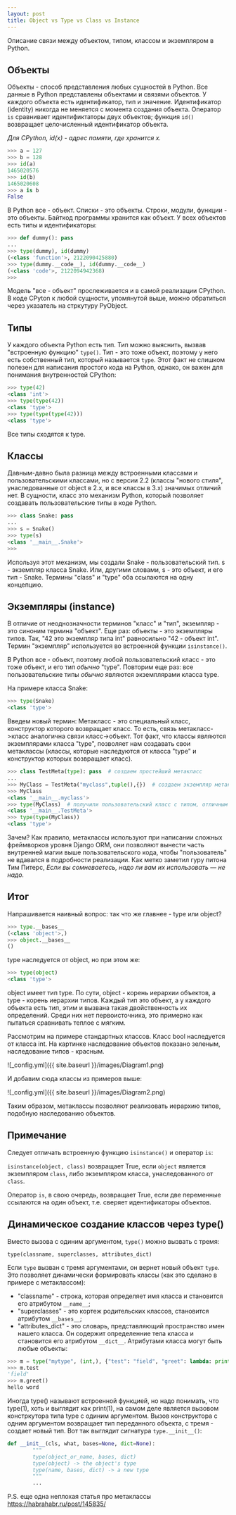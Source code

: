 ```yaml
---
layout: post
title: Object vs Type vs Class vs Instance
---
```


Описание связи между объектом, типом, классом и экземпляром в Python.

## Объекты

Объекты - способ представления любых сущностей в Python. Все данные в Python представлены объектами и связями объектов. 
У каждого объекта есть идентификатор, тип и значение. Идентификатор (identity) никогда не меняется с момента создания объекта. 
Оператор `is` сравнивает идентификтаторы двух объектов; функция `id()` возвращает целочисленный идентификатор объекта.

*Для CPython, id(x) - адрес памяти, где хранится x.*

```python
>>> a = 127
>>> b = 128
>>> id(a)
1465020576
>>> id(b)
1465020608
>>> a is b
False
```

В Python все - объект. Списки - это объекты. Строки, модули, функции - это объекты. Байткод программы хранится как объект. У всех объектов есть типы и идентификаторы:

```python
>>> def dummy(): pass
...
>>> type(dummy), id(dummy)
(<class 'function'>, 2122090425880)
>>> type(dummy.__code__), id(dummy.__code__)
(<class 'code'>, 2122094942368)
>>>
```

Модель "все - объект" прослеживается и в самой реализации CPython. В коде CPyton к любой сущности, упомянутой выше, можно обратиться через указатель на стркутуру PyObject.

## Типы
У каждого объекта Python есть тип. Тип можно выяснить, вызвав "встроенную функцию" `type()`. Тип - это тоже объект, поэтому у него есть собственный тип, который называется `type`. Этот факт не слишком полезен для написания простого кода на Python, однако, он важен для понимания внутренностей CPython:

```python
>>> type(42)
<class 'int'>
>>> type(type(42))
<class 'type'>
>>> type(type(type(42)))
<class 'type'>
```
Все типы сходятся к type.

## Классы
Давным-давно была разница между встроенными классами и пользовательскими классами, но с версии 2.2 (классы "нового стиля", унаследованные от object в 2.x, и все классы в 3.x) значимых отличий нет. В сущности, класс это механизм Python, который позволяет создавать пользовательские типы в коде Python.
```python
>>> class Snake: pass
...
>>> s = Snake()
>>> type(s)
<class '__main__.Snake'>
>>>
```
Используя этот механизм, мы создали Snake - пользовательский тип. s - экземпляр класса Snake. Или, другими словами, s - это объект, и его тип - Snake. Термины "class" и "type" оба ссылаются на одну концепцию.

## Экземпляры (instance)
В отличие от неоднозначности терминов "класс" и "тип", экземпляр - это синоним термина "объект".
Еще раз: объекты - это экземпляры типов. Так, "42 это экземпляр типа int" равносильно "42 - объект int". 
Термин "экземпляр" используется во встроенной функции `isinstance()`.

В Python все - объект, поэтому любой пользовательский класс - это тоже объект, и его тип *обычно* "type". 
Повторим еще раз: все пользовательские типы *обычно* являются экземплярами класса type. 

На примере класса Snake:
```python
>>> type(Snake)
<class 'type'>
```

Введем новый термин: Метакласс - это специальный класс, конструктор которого возвращает класс. То есть, связь метакласс->класс аналогична связи класс->объект. Тот факт, что классы являются экземплярами класса "type", позволяет нам создавать свои метаклассы (классы, которые наследуются от класса "type" и конструктор которых возвращает класс). 

```python
>>> class TestMeta(type): pass  # создаем простейший метакласс
...
>>> MyClass = TestMeta("myclass",tuple(),{})  # создаем экземпляр метакласса
>>> MyClass
<class '__main__.myclass'>
>>> type(MyClass)  # получили пользовательский класс c типом, отличным от type
<class '__main__.TestMeta'>
>>> type(type(MyClass))
<class 'type'>
```

Зачем? Как правило, метаклассы используют при написании сложных фреймворков уровня Django ORM, они позволяют вынести часть внутренней магии выше пользовательского кода, чтобы "пользователь" не вдавался в подробности реализации. Как метко заметил гуру питона Тим Питерс, *Если вы сомневаетесь, надо ли вам их использовать — не надо.*

## Итог
Напрашивается наивный вопрос: так что же главнее - type или object?
```python
>>> type.__bases__
(<class 'object'>,)
>>> object.__bases__
()
```
type наследуется от object, но при этом же:
```python
>>> type(object)
<class 'type'>
```
object имеет тип type. По сути, object - корень иерархии объектов, а type - корень иерархии типов. Каждый тип это объект, а у каждого объекта есть тип, этим и вызвана такая двойственность их определений. Среди них нет первоисточника, это примерно как пытаться сравнивать теплое с мягким.

Рассмотрим на примере стандартных классов. Класс bool наследуется от класса int. На картинке наследование объектов показано зеленым, наследование типов - красным.


![_config.yml]({{ site.baseurl }}/images/Diagram1.png)


И добавим сюда классы из примеров выше:


![_config.yml]({{ site.baseurl }}/images/Diagram2.png)


Таким образом, метаклассы позволяют реализовать иерархию типов, подобную наследованию объектов.


## Примечание
Следует отличать встроенную функцию `isinstance()` и оператор `is`:

`isinstance(object, class)` возвращает True, если `object` является экземпляром `class`, либо экземпляром класса, унаследованного от `class`.

Оператор `is`, в свою очередь, возвращает True, если две переменные ссылаются на один объект, т.е. сверяет идентификаторы объектов.

## Динамическое создание классов через type()
Вместо вызова с одиним аргументом, `type()` можно вызвать с тремя:

`type(classname, superclasses, attributes_dict)`

Если `type` вызван с тремя аргументами, он вернет новый объект `type`. Это позволяет динамически формировать классы (как это сделано в примере с метаклассом):

* "classname" - строка, которая определяет имя класса и становится его атрибутом `__name__`;
* "superclasses" - это кортеж родительских классов, становится атрибутом `__bases__`;
* "attributes_dict" - это словарь, представляющий пространство имен нашего класса. Он содержит определенние тела класса и становится его атрибутом `__dict__`. Атрибутами класса могут быть любые объекты:

```python
>>> m = type("mytype", (int,), {"test": "field", "greet": lambda: print("hello word")})
>>> m.test
'field'
>>> m.greet()
hello word
```

Иногда type() называют встроенной функцией, но надо понимать, что type(1), хоть и выглядит как print(1), на самом деле является вызовом констркутора типа type с одиним аргументом. Вызов конструктора с одним аргументом возвращает тип переданного объекта, с тремя - создает новый тип. Вот так выглядит сигнатура `type.__init__()`:
```python
def __init__(cls, what, bases=None, dict=None):
        """
        type(object_or_name, bases, dict)
        type(object) -> the object's type
        type(name, bases, dict) -> a new type
        """
        ...
```

P.S. еще одна неплохая статья про метаклассы https://habrahabr.ru/post/145835/
